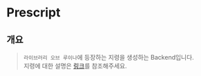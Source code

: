 # Prescript

## 개요

> `라이브러리 오브 루이나`에 등장하는 지령을 생성하는 Backend입니다.   
> 지령에 대한 설명은 [링크](https://namu.wiki/w/%EA%B2%80%EC%A7%80(Project%20Moon%20%EC%84%B8%EA%B3%84%EA%B4%80)#s-2.2)를 참조해주세요.